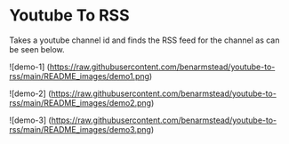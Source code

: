# Youtube To RSS

Takes a youtube channel id and finds the RSS feed for the channel as can be seen below.

![demo-1] (https://raw.githubusercontent.com/benarmstead/youtube-to-rss/main/README_images/demo1.png)

![demo-2] (https://raw.githubusercontent.com/benarmstead/youtube-to-rss/main/README_images/demo2.png)

![demo-3] (https://raw.githubusercontent.com/benarmstead/youtube-to-rss/main/README_images/demo3.png)
